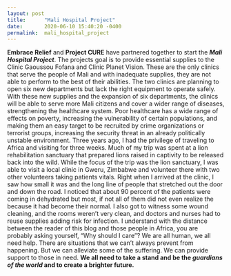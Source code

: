 ```yaml
---
layout: post
title:      "Mali Hospital Project"
date:       2020-06-10 15:40:20 -0400
permalink:  mali_hospital_project
---
```



**Embrace Relief** and **Project CURE** have partnered together to start the ***Mali Hospital Project***.  The projects goal is to provide essential supplies to the Clinic Gaoussou Fofana and Clinic Planet Vision. These are the only clinics that serve the people of Mali and with inadequate supplies, they are not able to perform to the best of their abilities.  The two clinics are planning to open six new departments but lack the right equipment to operate safely.  With these new supplies and the expansion of six departments, the clinics will be able to serve more Mali citizens and cover a wider range of diseases, strengthening the healthcare system. Poor healthcare has a wide range of effects on poverty, increasing the vulnerability of certain populations, and making them an easy target to be recruited by crime organizations or terrorist groups, increasing the security threat in an already politically unstable environment.
	Three years ago, I had the privilege of traveling to Africa and visiting for three weeks.  Much of my trip was spent at a lion rehabilitation sanctuary that prepared lions raised in captivity to be released back into the wild.  While the focus of the trip was the lion sanctuary, I was able to visit a local clinic in Gweru, Zimbabwe and volunteer there with two other volunteers taking patients vitals.  Right when I arrived at the clinic, I saw how small it was and the long line of people that stretched out the door and down the road. I noticed that about 90 percent of the patients were coming in dehydrated but most, if not all of them did not even realize the because it had become their normal.  I also got to witness some wound cleaning, and the rooms weren’t very clean, and doctors and nurses had to reuse supplies adding risk for infection.
	I understand with the distance between the reader of this blog and those people in Africa, you are probably asking yourself, “Why should I care”?  We are all human, we all need help.  There are situations that we can’t always prevent from happening.  But we can alleviate some of the suffering.  We can provide support to those in need.  **We all need to take a stand and be the *guardians of the world* and to create a brighter future.**

